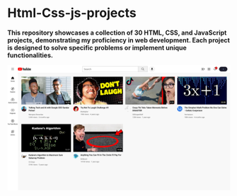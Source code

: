 # Html-Css-js-projects


**This repository showcases a collection of 30 HTML, CSS, and JavaScript projects, demonstrating my proficiency in web development. Each project is designed to solve specific problems or implement unique functionalities.**


![YouTube Clone Preview](youtube-clone/YouTube.com-Clone.png)





